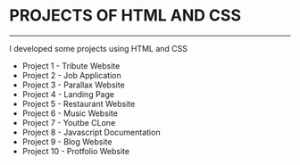 # PROJECTS OF HTML AND CSS
<hr>
I developed some projects using HTML and CSS


 - Project 1 - Tribute Website
 - Project 2 - Job Application
 - Project 3 - Parallax Website
 - Project 4 - Landing Page
 - Project 5 - Restaurant Website
 - Project 6 - Music Website
 - Project 7 - Youtbe CLone
 - Project 8 - Javascript Documentation
 - Project 9 - Blog Website
 - Project 10 - Protfolio Website

